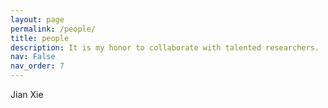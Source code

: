 ```yaml
---
layout: page
permalink: /people/
title: people
description: It is my honor to collaborate with talented researchers.
nav: False
nav_order: 7
---
```

Jian Xie
